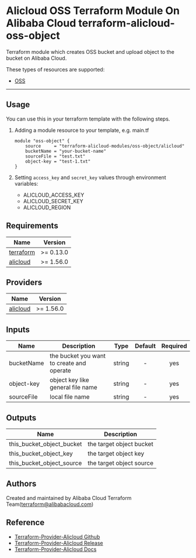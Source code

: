 Alicloud OSS Terraform Module On Alibaba Cloud 
terraform-alicloud-oss-object
=====================================================================

Terraform module which creates OSS bucket and upload object to the bucket on Alibaba Cloud.

These types of resources are supported:

* [OSS](https://www.terraform.io/docs/providers/alicloud/d/oss_bucket_objects.html)

----------------------

Usage
-----
You can use this in your terraform template with the following steps.

1. Adding a module resource to your template, e.g. main.tf

    ```
    module "oss-object" {
        source     = "terraform-alicloud-modules/oss-object/alicloud"
        bucketName = "your-bucket-name"
        sourceFile = "test.txt"
        object-key = "test-1.txt"
    }
    ```

2. Setting `access_key` and `secret_key` values through environment variables:

    - ALICLOUD_ACCESS_KEY
    - ALICLOUD_SECRET_KEY
    - ALICLOUD_REGION
   
## Requirements

| Name | Version |
|------|---------|
| <a name="requirement_terraform"></a> [terraform](#requirement\_terraform) | >= 0.13.0 |
| <a name="requirement_alicloud"></a> [alicloud](#requirement\_alicloud) | >= 1.56.0 |

## Providers

| Name | Version |
|------|---------|
| <a name="provider_alicloud"></a> [alicloud](#provider\_alicloud) | >= 1.56.0 |

## Inputs

| Name | Description | Type | Default | Required |
|------|-------------|:----:|:-----:|:-----:|
| bucketName | the bucket you want to create and operate | string | - | yes |
| object-key | object key like general file name | string | - | yes |
| sourceFile | local file name | string | - | yes |


## Outputs

| Name | Description |
|------|-------------|
| this_bucket_object_bucket | the target object bucket |
| this_bucket_object_key | the target object key |
| this_bucket_object_source | the target object source |

Authors
-------
Created and maintained by Alibaba Cloud Terraform Team(terraform@alibabacloud.com)

Reference
---------
* [Terraform-Provider-Alicloud Github](https://github.com/terraform-providers/terraform-provider-alicloud)
* [Terraform-Provider-Alicloud Release](https://releases.hashicorp.com/terraform-provider-alicloud/)
* [Terraform-Provider-Alicloud Docs](https://www.terraform.io/docs/providers/alicloud/index.html)